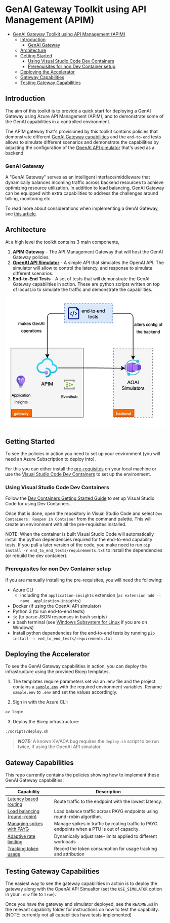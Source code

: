 # GenAI Gateway Toolkit using API Management (APIM)

- [GenAI Gateway Toolkit using API Management (APIM)](#genai-gateway-toolkit-using-api-management-apim)
	- [Introduction](#introduction)
		- [GenAI Gateway](#genai-gateway)
	- [Architecture](#architecture)
	- [Getting Started](#getting-started)
		- [Using Visual Studio Code Dev Containers](#using-visual-studio-code-dev-containers)
		- [Prerequisites for non Dev Container setup](#prerequisites-for-non-dev-container-setup)
	- [Deploying the Accelerator](#deploying-the-accelerator)
	- [Gateway Capabilities](#gateway-capabilities)
	- [Testing Gateway Capabilities](#testing-gateway-capabilities)

## Introduction

The aim of this toolkit is to provide a quick start for deploying a GenAI Gateway using Azure API Management (APIM), and to demonstrate some of the GenAI capabilities in a controlled environment.

The APIM gateway that's provisioned by this toolkit contains policies that demonstrate different [GenAI Gateway capabilities](#gateway-capabilities) and the `end-to-end` tests allows to simulate different scenarios and demonstrate the capabilities by adjusting the configuration of the [OpenAI API simulator](https://github.com/stuartleeks/aoai-simulated-api) that's used as a backend.

### GenAI Gateway

A "GenAI Gateway" serves as an intelligent interface/middleware that dynamically balances incoming traffic across backend resources to achieve optimizing resource utilization. In addition to load balancing, GenAI Gateway can be equipped with extra capabilities to address the challenges around billing, monitoring etc.

To read more about considerations when implementing a GenAI Gateway, see [this article](https://learn.microsoft.com/ai/playbook/technology-guidance/generative-ai/dev-starters/genai-gateway/).

## Architecture

At a high level the toolkit contains 3 main components,

1. **APIM Gateway** - The API Management Gateway that will host the GenAI Gateway policies.
2. [**OpenAI API Simulator**](https://github.com/stuartleeks/aoai-simulated-api) - A simple API that simulates the OpenAI API. The simulator will allow to control the latency, and response to simulate different scenarios.
3. **End-to-End Tests** - A set of tests that will demonstrate the GenAI Gateway capabilities in action. These are python scripts written on top of locust.io to simulate the traffic and demonstrate the capabilities.

![Architecture](./docs/assets/genai-accelerator.jpg)

## Getting Started

To see the policies in action you need to set up your environment (you will need an Azure Subscription to deploy into).

For this you can either install the [pre-requisites](#prerequisites-for-non-dev-container-setup) on your local machine or use the [Visual Studio Code Dev Containers](#using-visual-studio-code-dev-containers) to set up the environment.

### Using Visual Studio Code Dev Containers

Follow the [Dev Containers Getting Started Guide](https://code.visualstudio.com/docs/devcontainers/containers) to set up Visual Studio Code for using Dev Containers.

Once that is done, open the repository in Visual Studio Code and select `Dev Containers: Reopen in Container` from the command palette.
This will create an environment with all the pre-requisites installed.

NOTE: When the container is built Visual Studio Code will automatically install the python dependencies required for the end-to-end capability tests. If you pull a later version of the code, you make need to run `pip install -r end_to_end_tests/requirements.txt` to install the dependencies (or rebuild the dev container).

### Prerequisites for non Dev Container setup

If you are manually installing the pre-requisites, you will need the following:

- Azure CLI
  - including the `application-insights` extension (`az extension add --name  application-insights`)
- Docker (if using the OpenAI API simulator)
- Python 3 (to run end-to-end tests)
- `jq` (to parse JSON responses in bash scripts)
- a bash terminal (see [Windows Subsystem for Linux](https://learn.microsoft.com/en-us/windows/wsl/install) if you are on Windows)
- Install python dependencies for the end-to-end tests by running `pip install -r end_to_end_tests/requirements.txt`

## Deploying the Accelerator

To see the GenAI Gateway capabilities in action, you can deploy the infrastructure using the provided Bicep templates.  

1. The templates require parameters set via an .env file and the project contains a [`sample.env`](./sample.env) with the required environment variables. Rename `sample.env` to `.env` and set the values accordingly.

2. Sign in with the Azure CLI:

```bash
az login
```

3. Deploy the Bicep infrastructure:

```bash
./scripts/deploy.sh
```

> **_NOTE:_**  A known KV/ACA bug requires the `deploy.sh` script to be run twice, if using the OpenAI API simulator.

## Gateway Capabilities

This repo currently contains the policies showing how to implement these GenAI Gateway capabilities:

| Capability                                                                      | Description                                                             |
| ------------------------------------------------------------------------------- | ----------------------------------------------------------------------- |
| [Latency based routing](./capabilities/latency-routing/README.md) | Route traffic to the endpoint with the lowest latency. |
| [Load balancing (round-robin)](./capabilities/load-balancing/README.md) | Load balance traffic across PAYG endpoints using round-robin algorithm. |
| [Managing spikes with PAYG](./capabilities/manage-spikes-with-payg/README.md) | Manage spikes in traffic by routing traffic to PAYG endpoints when a PTU is out of capacity. |
| [Adaptive rate limiting](./capabilities/rate-limiting/README.md) | Dynamically adjust rate-limits applied to different workloads|
| [Tracking token usage](./capabilities/usage-tracking//README.md) | Record the token consumption for usage tracking and attribution|

## Testing Gateway Capabilities

The easiest way to see the gateway capabilities in action is to deploy the gateway along with the OpenAI API Simualtor (set the `USE_SIMULATOR` option in your `.env` file to `true`).

Once you have the gateway and simulator deployed, see the `README.md` in the relevant capability folder for instructions on how to test the capability. (NOTE: currently not all capabilities have tests implemented)

